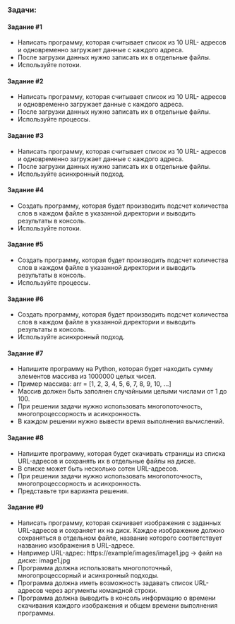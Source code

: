 ### Задачи:

#### Задание #1
- Написать программу, которая считывает список из 10 URL-
адресов и одновременно загружает данные с каждого адреса.
- После загрузки данных нужно записать их в отдельные
файлы.
- Используйте потоки.

#### Задание #2
- Написать программу, которая считывает список из 10 URL-
адресов и одновременно загружает данные с каждого адреса.
- После загрузки данных нужно записать их в отдельные
файлы.
- Используйте процессы.

#### Задание #3
- Написать программу, которая считывает список из 10 URL-
адресов и одновременно загружает данные с каждого адреса.
- После загрузки данных нужно записать их в отдельные
файлы.
- Используйте асинхронный подход.

#### Задание #4
- Создать программу, которая будет производить подсчет
количества слов в каждом файле в указанной директории и
выводить результаты в консоль.
- Используйте потоки.

#### Задание #5
- Создать программу, которая будет производить подсчет
количества слов в каждом файле в указанной директории и
выводить результаты в консоль.
- Используйте процессы.

#### Задание #6
- Создать программу, которая будет производить подсчет
количества слов в каждом файле в указанной директории и
выводить результаты в консоль.
- Используйте асинхронный подход.

#### Задание #7
- Напишите программу на Python, которая будет находить
сумму элементов массива из 1000000 целых чисел.
- Пример массива: arr = [1, 2, 3, 4, 5, 6, 7, 8, 9, 10, ...]
- Массив должен быть заполнен случайными целыми числами
от 1 до 100.
- При решении задачи нужно использовать многопоточность,
многопроцессорность и асинхронность.
- В каждом решении нужно вывести время выполнения
вычислений.

#### Задание #8
- Напишите программу, которая будет скачивать страницы из
списка URL-адресов и сохранять их в отдельные файлы на
диске.
- В списке может быть несколько сотен URL-адресов.
- При решении задачи нужно использовать многопоточность,
многопроцессорность и асинхронность.
- Представьте три варианта решения.

#### Задание #9
- Написать программу, которая скачивает изображения с заданных URL-адресов и
сохраняет их на диск. Каждое изображение должно сохраняться в отдельном
файле, название которого соответствует названию изображения в URL-адресе.
- Например URL-адрес: https://example/images/image1.jpg -> файл на диске:
image1.jpg
- Программа должна использовать многопоточный, многопроцессорный и
асинхронный подходы.
- Программа должна иметь возможность задавать список URL-адресов через
аргументы командной строки.
- Программа должна выводить в консоль информацию о времени скачивания
каждого изображения и общем времени выполнения программы.
